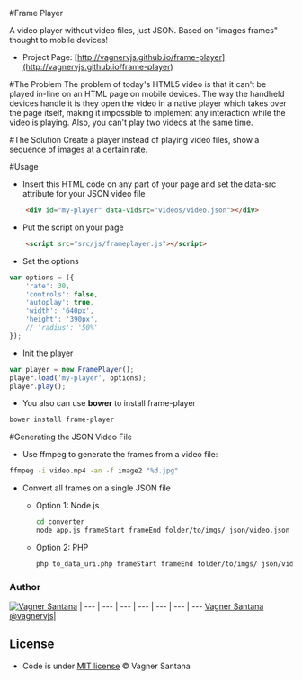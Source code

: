 #Frame Player

A video player without video files, just JSON. Based on "images frames" thought to mobile devices!

- Project Page: [http://vagnervjs.github.io/frame-player](http://vagnervjs.github.io/frame-player)

#The Problem
The problem of today's HTML5 video is that it can't be played in-line on an HTML page on mobile devices. The way the handheld devices handle it is they open the video in a native player which takes over the page itself, making it impossible to implement any interaction while the video is playing. Also, you can't play two videos at the same time.

#The Solution
Create a player instead of playing video files, show a sequence of images at a certain rate.


#Usage

- Insert this HTML code on any part of your page and set the data-src attribute for your JSON video file

```html
	<div id="my-player" data-vidsrc="videos/video.json"></div>
```

- Put the script on your page

```html
	<script src="src/js/frameplayer.js"></script>
```

- Set the options

```javascript
var options = ({
    'rate': 30,
    'controls': false,
    'autoplay': true,
    'width': '640px',
    'height': '390px',
    // 'radius': '50%'
});
```

- Init the player

```javascript
var player = new FramePlayer();
player.load('my-player', options);
player.play();
```

- You also can use **bower** to install frame-player

```bash
bower install frame-player
```

#Generating the JSON Video File

- Use ffmpeg to generate the frames from a video file:

```bash
ffmpeg -i video.mp4 -an -f image2 "%d.jpg"
```

- Convert all frames on a single JSON file

	- Option 1: Node.js

		```bash
		cd converter
		node app.js frameStart frameEnd folder/to/imgs/ json/video.json
		```
		
	- Option 2: PHP

		```bash	
		php to_data_uri.php frameStart frameEnd folder/to/imgs/ json/video.json
		```

### Author

[![Vagner Santana](http://gravatar.com/avatar/d050e3a593aa5c49738028ade14606ed?s=70)](http://vagnersantana.com) |
--- | --- | --- | --- | --- | --- | ---
[Vagner Santana](http://vagnersantana.com)<br>[@vagnervjs](http://twitter.com/vagnervjs)|

<!--###Contributors-->


## License

- Code is under [MIT license](http://vagnersantana.mit-license.org)  © Vagner Santana
